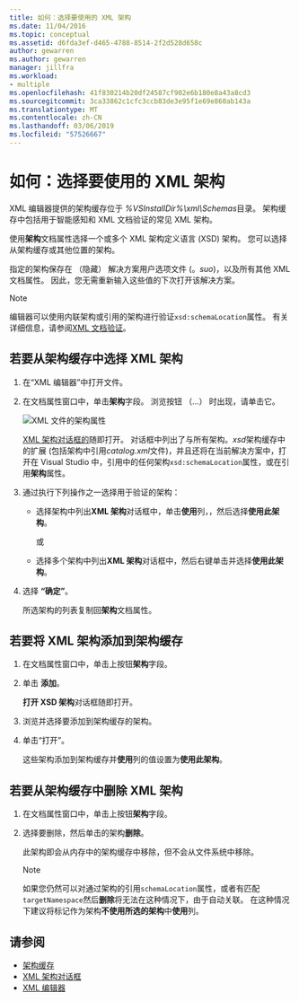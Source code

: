 ```yaml
---
title: 如何：选择要使用的 XML 架构
ms.date: 11/04/2016
ms.topic: conceptual
ms.assetid: d6fda3ef-d465-4788-8514-2f2d528d658c
author: gewarren
ms.author: gewarren
manager: jillfra
ms.workload:
- multiple
ms.openlocfilehash: 41f830214b20df24587cf902e6b180e8a43a8cd3
ms.sourcegitcommit: 3ca33862c1cfc3ccb83de3e95f1e69e860ab143a
ms.translationtype: MT
ms.contentlocale: zh-CN
ms.lasthandoff: 03/06/2019
ms.locfileid: "57526667"
---
```

# <a name="how-to-select-the-xml-schemas-to-use"></a>如何：选择要使用的 XML 架构

XML 编辑器提供的架构缓存位于 *%VSInstallDir%\xml\Schemas*目录。 架构缓存中包括用于智能感知和 XML 文档验证的常见 XML 架构。

使用**架构**文档属性选择一个或多个 XML 架构定义语言 (XSD) 架构。 您可以选择从架构缓存或其他位置的架构。

指定的架构保存在 （隐藏） 解决方案用户选项文件 (。*suo*)，以及所有其他 XML 文档属性。 因此，您无需重新输入这些值的下次打开该解决方案。

> [!NOTE]
> 编辑器可以使用内联架构或引用的架构进行验证`xsd:schemaLocation`属性。 有关详细信息，请参阅[XML 文档验证](../xml-tools/xml-document-validation.md)。

## <a name="to-select-an-xml-schema-from-the-schema-cache"></a>若要从架构缓存中选择 XML 架构

1. 在“XML 编辑器”中打开文件。

2. 在文档属性窗口中，单击**架构**字段。 浏览按钮 （...） 时出现，请单击它。

   ![XML 文件的架构属性](media/properties-schemas.png)

   [XML 架构对话框的](xml-schemas-dialog-box.md)随即打开。 对话框中列出了与所有架构。*xsd*架构缓存中的扩展 (包括架构中引用*catalog.xml*文件)，并且还将在当前解决方案中，打开在 Visual Studio 中，引用中的任何架构`xsd:schemaLocation`属性，或在引用**架构**属性。

3. 通过执行下列操作之一选择用于验证的架构：

   - 选择架构中列出**XML 架构**对话框中，单击**使用**列，，然后选择**使用此架构**。

     或

   - 选择多个架构中列出**XML 架构**对话框中，然后右键单击并选择**使用此架构**。

4. 选择 **“确定”**。

   所选架构的列表复制回**架构**文档属性。

## <a name="to-add-an-xml-schema-to-the-schema-cache"></a>若要将 XML 架构添加到架构缓存

1. 在文档属性窗口中，单击上按钮**架构**字段。

2. 单击 **添加**。

   **打开 XSD 架构**对话框随即打开。

3. 浏览并选择要添加到架构缓存的架构。

4. 单击“打开”。

   这些架构添加到架构缓存并**使用**列的值设置为**使用此架构**。

## <a name="to-delete-an-xml-schema-from-the-schema-cache"></a>若要从架构缓存中删除 XML 架构

1. 在文档属性窗口中，单击上按钮**架构**字段。

2. 选择要删除，然后单击的架构**删除**。

   此架构即会从内存中的架构缓存中移除，但不会从文件系统中移除。

   > [!NOTE]
   > 如果您仍然可以对通过架构的引用`schemaLocation`属性，或者有匹配`targetNamespace`然后**删除**将无法在这种情况下，由于自动关联。 在这种情况下建议将标记作为架构**不使用所选的架构**中**使用**列。

## <a name="see-also"></a>请参阅

- [架构缓存](../xml-tools/schema-cache.md)
- [XML 架构对话框](../xml-tools/xml-schemas-dialog-box.md)
- [XML 编辑器](../xml-tools/xml-editor.md)
